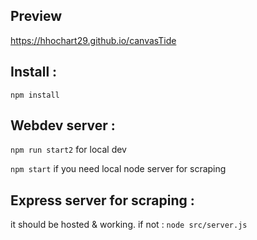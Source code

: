 ## Preview

https://hhochart29.github.io/canvasTide

## Install :

``npm install``


## Webdev server :

``npm run start2`` for local dev

``npm start`` if you need local node server for scraping


## Express server for scraping :

it should be hosted & working. if not :
``node src/server.js``